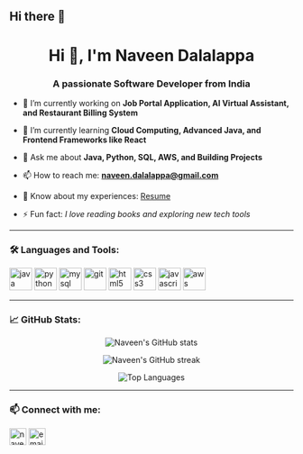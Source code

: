 ## Hi there 👋

<h1 align="center">Hi 👋, I'm Naveen Dalalappa</h1>
<h3 align="center">A passionate Software Developer from India</h3>

- 🔭 I’m currently working on **Job Portal Application, AI Virtual Assistant, and Restaurant Billing System**

- 🌱 I’m currently learning **Cloud Computing, Advanced Java, and Frontend Frameworks like React**

- 💬 Ask me about **Java, Python, SQL, AWS, and Building Projects**

- 📫 How to reach me: **naveen.dalalappa@gmail.com**

- 📄 Know about my experiences: [Resume](#) <!-- replace # with your actual resume link -->

- ⚡ Fun fact: *I love reading books and exploring new tech tools*

---

### 🛠️ Languages and Tools:

<p align="left">
  <img src="https://cdn.jsdelivr.net/gh/devicons/devicon/icons/java/java-original.svg" alt="java" width="40" height="40"/>
  <img src="https://cdn.jsdelivr.net/gh/devicons/devicon/icons/python/python-original.svg" alt="python" width="40" height="40"/>
  <img src="https://cdn.jsdelivr.net/gh/devicons/devicon/icons/mysql/mysql-original.svg" alt="mysql" width="40" height="40"/>
  <img src="https://cdn.jsdelivr.net/gh/devicons/devicon/icons/git/git-original.svg" alt="git" width="40" height="40"/>
  <img src="https://cdn.jsdelivr.net/gh/devicons/devicon/icons/html5/html5-original.svg" alt="html5" width="40" height="40"/>
  <img src="https://cdn.jsdelivr.net/gh/devicons/devicon/icons/css3/css3-original.svg" alt="css3" width="40" height="40"/>
  <img src="https://cdn.jsdelivr.net/gh/devicons/devicon/icons/javascript/javascript-original.svg" alt="javascript" width="40" height="40"/>
  <img src="https://cdn.jsdelivr.net/gh/devicons/devicon/icons/aws/aws-original.svg" alt="aws" width="40" height="40"/>
</p>

---

### 📈 GitHub Stats:

<p align="center">
  <img src="https://github-readme-stats.vercel.app/api?username=your-username&show_icons=true&locale=en" alt="Naveen's GitHub stats" />
</p>

<p align="center">
  <img src="https://github-readme-streak-stats.herokuapp.com/?user=your-username&" alt="Naveen's GitHub streak" />
</p>

<p align="center">
  <img src="https://github-readme-stats.vercel.app/api/top-langs?username=your-username&show_icons=true&locale=en&layout=compact" alt="Top Languages" />
</p>

---

### 📫 Connect with me:

<p align="left">
  <a href="https://linkedin.com/in/naveen-dalalappa" target="blank"><img align="center" src="https://cdn.jsdelivr.net/gh/devicons/devicon/icons/linkedin/linkedin-original.svg" alt="naveen linkedin" height="30" width="30" /></a>
  <a href="mailto:naveen.dalalappa@gmail.com" target="blank"><img align="center" src="https://img.icons8.com/material-rounded/24/000000/new-post.png" alt="email" height="30" width="30"/></a>
</p>
